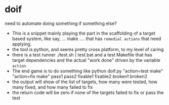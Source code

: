 # doif
need to automate doing something if something else?

* This is a snippet mainly playing the part in the scaffolding of a target based system, like say,  ... make .... that has `remedial actions` that need applying.
* the tool is python, and seems pretty cross platform, to my level of caring
* there is a test runner ./test.sh | test.bat and a test Makefile that has target dependencies and the actual "work done" driven by the variable `action`
* The end game is to do something like
    python doif.py "action=test make" "action=fix make" pass1 pass2 fixable1 fixable2 broken1 broken2
* the output will show of the list of targets, how many were tested, how many fixed, and how many failed to fix
* the return code will be zero if none of the targets failed to fix or pass the test

